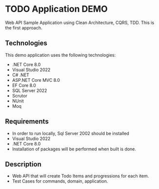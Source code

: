 # TODO Application DEMO
Web API Sample Application using Clean Architecture, CQRS, TDD. This is the first approach.


## Technologies
This demo application uses the following technologies:
 - .NET Core 8.0
 - Visual Studio 2022
 - C# .NET 
 - ASP.NET Core MVC 8.0
 - EF Core 8.0
 - SQL Server 2022
 - Scrutor 
 - NUnit 
 - Moq 


## Requirements
- In order to run locally, Sql Server 2002 should be installed
- Visual Studio 2022
- .NET Core 8.0
- Installation of packages will be performed when built is done.

## Description
- Web API that will create Todo Items and progressions for each item.
- Test Cases for commands, domain, application.

